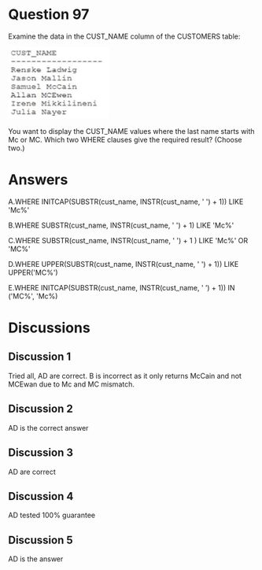 # Question 97
Examine the data in the CUST_NAME column of the CUSTOMERS table:

![](../images/image7.png)
		
You want to display the CUST_NAME values where the last name starts with Mc or MC.
Which two WHERE clauses give the required result? (Choose two.)

# Answers
A.WHERE INITCAP(SUBSTR(cust_name, INSTR(cust_name, ' ') + 1)) LIKE 'Mc%'

B.WHERE SUBSTR(cust_name, INSTR(cust_name, ' ') + 1) LIKE 'Mc%'

C.WHERE SUBSTR(cust_name, INSTR(cust_name, ' ') + 1 ) LIKE 'Mc%' OR 'MC%'

D.WHERE UPPER(SUBSTR(cust_name, INSTR(cust_name, ' ') + 1)) LIKE UPPER('MC%')

E.WHERE INITCAP(SUBSTR(cust_name, INSTR(cust_name, ' ’) + 1)) IN ('MC%', 'Mc%)

# Discussions
## Discussion 1
Tried all, AD are correct.
B is incorrect as it only returns McCain and not MCEwan due to Mc and MC mismatch.

## Discussion 2
AD is the correct answer

## Discussion 3
AD are correct

## Discussion 4
AD tested 100% guarantee

## Discussion 5
AD is the answer


